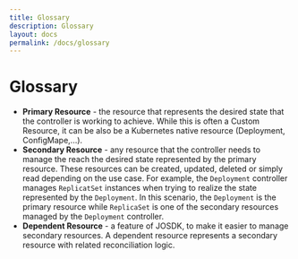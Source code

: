 ```yaml
---
title: Glossary
description: Glossary
layout: docs
permalink: /docs/glossary
---
```


# Glossary

- **Primary Resource** - the resource that represents the desired state that the controller is working
  to achieve. While this is often a Custom Resource, it can be also be a Kubernetes native resource (Deployment,
  ConfigMape,...).
- **Secondary Resource** - any resource that the controller needs to manage the reach the desired state
  represented by the primary resource. These resources can be created, updated, deleted or simply
  read depending on the use case. For example, the `Deployment` controller manages `ReplicatSet`
  instances when trying to realize the state represented by the `Deployment`. In this scenario,
  the `Deployment` is the primary resource while `ReplicaSet` is one of the secondary resources
  managed by the `Deployment` controller.
- **Dependent Resource** - a feature of JOSDK, to make it easier to manage secondary resources. A
  dependent resource represents a secondary resource with related reconciliation logic.